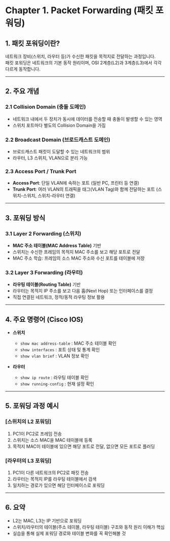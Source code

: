 # Chapter 1. Packet Forwarding (패킷 포워딩)

## 1. 패킷 포워딩이란?

네트워크 장비(스위치, 라우터 등)가 수신한 패킷을 목적지로 전달하는 과정입니다.  
패킷 포워딩은 네트워크의 기본 동작 원리이며, OSI 2계층(L2)과 3계층(L3)에서 각각 다르게 동작합니다.

---

## 2. 주요 개념

### 2.1 Collision Domain (충돌 도메인)
- 네트워크 내에서 두 장치가 동시에 데이터를 전송할 때 충돌이 발생할 수 있는 영역
- 스위치 포트마다 별도의 Collision Domain을 가짐

### 2.2 Broadcast Domain (브로드캐스트 도메인)
- 브로드캐스트 패킷이 도달할 수 있는 네트워크의 범위
- 라우터, L3 스위치, VLAN으로 분리 가능

### 2.3 Access Port / Trunk Port
- **Access Port**: 단일 VLAN에 속하는 포트 (일반 PC, 프린터 등 연결)
- **Trunk Port**: 여러 VLAN의 트래픽을 태그(VLAN Tag)와 함께 전달하는 포트 (스위치-스위치, 스위치-라우터 연결)

---

## 3. 포워딩 방식

### 3.1 Layer 2 Forwarding (스위치)
- **MAC 주소 테이블(MAC Address Table)** 기반
- 스위치는 수신한 프레임의 목적지 MAC 주소를 보고 해당 포트로 전달
- MAC 주소 학습: 프레임의 소스 MAC 주소와 수신 포트를 테이블에 저장

### 3.2 Layer 3 Forwarding (라우터)
- **라우팅 테이블(Routing Table)** 기반
- 라우터는 목적지 IP 주소를 보고 다음 홉(Next Hop) 또는 인터페이스를 결정
- 직접 연결된 네트워크, 정적/동적 라우팅 정보 활용

---

## 4. 주요 명령어 (Cisco IOS)

- **스위치**
  - `show mac address-table` : MAC 주소 테이블 확인
  - `show interfaces` : 포트 상태 및 통계 확인
  - `show vlan brief` : VLAN 정보 확인

- **라우터**
  - `show ip route` : 라우팅 테이블 확인
  - `show running-config` : 현재 설정 확인

---

## 5. 포워딩 과정 예시

### [스위치의 L2 포워딩]
1. PC1이 PC2로 프레임 전송
2. 스위치는 소스 MAC을 MAC 테이블에 등록
3. 목적지 MAC이 테이블에 있으면 해당 포트로 전달, 없으면 모든 포트로 플러딩

### [라우터의 L3 포워딩]
1. PC1이 다른 네트워크의 PC2로 패킷 전송
2. 라우터는 목적지 IP를 라우팅 테이블에서 검색
3. 일치하는 경로가 있으면 해당 인터페이스로 포워딩

---

## 6. 요약

- L2는 MAC, L3는 IP 기반으로 포워딩
- 스위치/라우터의 테이블(주소 테이블, 라우팅 테이블) 구조와 동작 원리 이해가 핵심
- 실습을 통해 실제 포워딩 경로와 테이블 변화를 꼭 확인해볼 것
